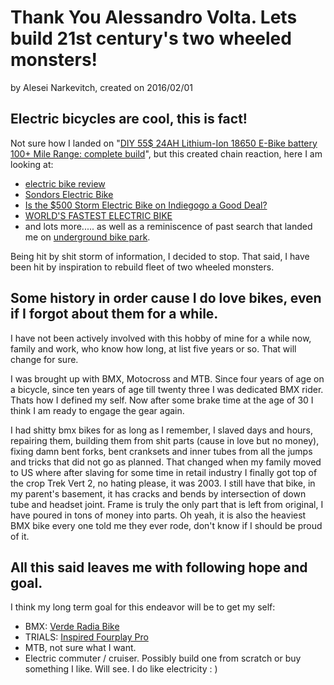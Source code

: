 # Thank You Alessandro Volta. Lets build 21st century's two wheeled monsters!

by Alesei Narkevitch, created on 2016/02/01

## Electric bicycles are cool, this is fact!

Not sure how I landed on "[DIY 55$ 24AH Lithium-Ion 18650 E-Bike battery 100+ Mile Range: complete build](https://www.youtube.com/watch?v=Rjr2LKmhdVw)", but this created chain reaction, here I am looking at:

- [electric bike review](http://electricbikereview.com)
- [Sondors Electric Bike](https://www.indiegogo.com/projects/sondors-electric-bike)
- [Is the $500 Storm Electric Bike on Indiegogo a Good Deal?](https://www.youtube.com/watch?v=mZXdjm4DW50)
- [WORLD'S FASTEST ELECTRIC BIKE](https://www.youtube.com/watch?v=YFGfECSwgjg)
- and lots more..... as well as a reminiscence of past search that landed me on [underground bike park](http://www.louisvillemegacavern.com/attractions/6/underground-bike-park).

Being hit by shit storm of information, I decided to stop. That said, I have been hit by inspiration to rebuild fleet of two wheeled monsters.

## Some history in order cause I do love bikes, even if I forgot about them for a while.

I have not been actively involved with this hobby of mine for a while now, family and work, who know how long, at list five years or so. That will change for sure.

I was brought up with BMX, Motocross and MTB. Since four years of age on a bicycle, since ten years of age till twenty three I was dedicated BMX rider. Thats how I defined my self. Now after some brake time at the age of 30 I think I am ready to engage the gear again. 

I had shitty bmx bikes for as long as I remember, I slaved days and hours, repairing them, building them from shit parts (cause in love but no money), fixing damn bent forks, bent cranksets and inner tubes from all the jumps and tricks that did not go as planned. That changed when my family moved to US where after slaving for some time in retail industry I finally got top of the crop Trek Vert 2, no hating please, it was 2003. I still have that bike, in my parent's basement, it has cracks and bends by intersection of down tube and headset joint. Frame is truly the only part that is left from original, I have poured in tons of money into parts. Oh yeah, it is also the heaviest BMX bike every one told me they ever rode, don't know if I should be proud of it.

## All this said leaves me with following hope and goal.

I think my long term goal for this endeavor will be to get my self:

- BMX: [Verde Radia Bike](http://www.danscomp.com/products-BIKES/102464/2015_Verde_Radia_Bike.html)
- TRIALS: [Inspired Fourplay Pro](http://www.inspiredbicycles.com/inspired_fourplay_pro_bike_p67.php)
- MTB, not sure what I want.
- Electric commuter / cruiser. Possibly build one from scratch or buy something I like. Will see. I do like electricity : )
